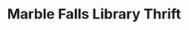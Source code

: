 ---
title: "Marble Falls Library Thrift"
url: /marble-falls/marble-falls-library-thrift/
shop: charity
---
